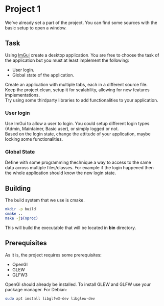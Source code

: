 # Project 1

We've already set a part of the project. You can find some sources with the basic setup to open a window.  

## Task

Using [ImGui](https://github.com/ocornut/imgui) create a desktop application. You are free to choose the task of the application but you must at least implement the following:

- User login.
- Global state of the application.

Create an application with multiple tabs, each in a different source file.  
Keep the project clean, setup it for scalability, allowing for new features implementations.  
Try using some thirdparty libraries to add functionalities to your application.

### User login

Use ImGui to allow a user to login. You could setup different login types (Admin, Maintainer, Basic user), or simply logged or not.  
Based on the login state, change the attitude of your application, maybe locking some functionalities.

### Global State

Define with some programming thechnique a way to access to the same data across multiple files/classes. For example if the login happened then the whole application should know the new login state.

## Building

The build system that we use is cmake.

~~~bash
mkdir -p build
cmake ..
make -j$(nproc)
~~~

This will build the executable that will be located in **bin** directory.

## Prerequisites

As it is, the project requires some prerequisites:

- OpenGl
- GLEW
- GLFW3

OpenGl should already be installed. To install GLEW and GLFW use your package manager. For Debian:

~~~bash
sudo apt install libglfw3-dev libglew-dev
~~~
